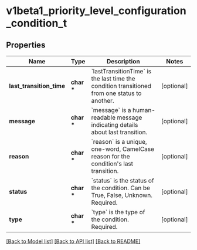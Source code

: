 # v1beta1_priority_level_configuration_condition_t

## Properties
Name | Type | Description | Notes
------------ | ------------- | ------------- | -------------
**last_transition_time** | **char \*** | &#x60;lastTransitionTime&#x60; is the last time the condition transitioned from one status to another. | [optional] 
**message** | **char \*** | &#x60;message&#x60; is a human-readable message indicating details about last transition. | [optional] 
**reason** | **char \*** | &#x60;reason&#x60; is a unique, one-word, CamelCase reason for the condition&#39;s last transition. | [optional] 
**status** | **char \*** | &#x60;status&#x60; is the status of the condition. Can be True, False, Unknown. Required. | [optional] 
**type** | **char \*** | &#x60;type&#x60; is the type of the condition. Required. | [optional] 

[[Back to Model list]](../README.md#documentation-for-models) [[Back to API list]](../README.md#documentation-for-api-endpoints) [[Back to README]](../README.md)


